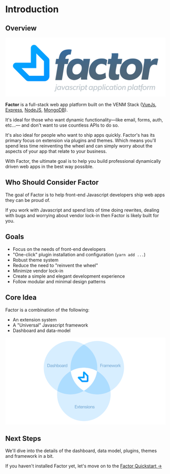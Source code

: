 # Introduction

## Overview

![Factor Logo](./img/factor-logo-2.svg)

**Factor** is a full-stack web app platform built on the VENM Stack ([VueJs](https://vuejs.org), [Express](https://expressjs.com), [NodeJS](https://nodejs.org/en/), [MongoDB](https://github.com/mongodb/mongo)).

It's ideal for those who want dynamic functionality&mdash;like email, forms, auth, etc...&mdash; and don't want to use countless APIs to do so.

It's also ideal for people who want to ship apps quickly. Factor's has its primary focus on extension via plugins and themes. Which means you'll spend less time reinventing the wheel and can simply worry about the aspects of your app that relate to your business.

With Factor, the ultimate goal is to help you build professional dynamically driven web apps in the best way possible.

## Who Should Consider Factor

The goal of Factor is to help front-end Javascript developers ship web apps they can be proud of.

If you work with Javascript and spend lots of time doing rewrites, dealing with bugs and worrying about vendor lock-in then Factor is likely built for you.

## Goals

- Focus on the needs of front-end developers
- "One-click" plugin installation and configuration (`yarn add ...`)
- Robust theme system
- Reduce the need to "reinvent the wheel"
- Minimize vendor lock-in
- Create a simple and elegant development experience
- Follow modular and minimal design patterns

## Core Idea

Factor is a combination of the following:

- An extension system
- A "Universal" Javascript framework
- Dashboard and data-model

![Factor Diagram](./img/factor-venn-diagram.svg)

## Next Steps

We'll dive into the details of the dashboard, data model, plugins, themes and framework in a bit.

If you haven't installed Factor yet, let's move on to the [Factor Quickstart &rarr;](./quickstart)
